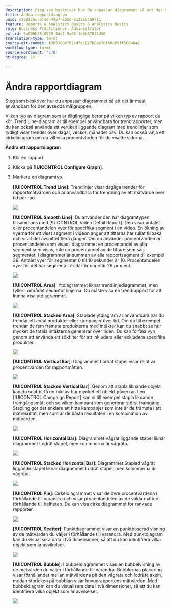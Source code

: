 ```yaml
---
description: Steg som beskriver hur du anpassar diagrammet så att det är mest användbart för den avsedda målgruppen.
title: Ändra rapportdiagram
uuid: c2e81c6c-bfe9-4457-8b5d-512255ca9711
feature: Reports & Analytics Basics & Analytics Basics
role: Business Practitioner, Administrator
exl-id: 5a098b38-0939-4dd2-9a05-1b6b678f2d50
translation-type: tm+mt
source-git-commit: f9b5380cfb2cdfe1827b8ee70f60c65ff5004b48
workflow-type: tm+mt
source-wordcount: '570'
ht-degree: 1%

---
```


# Ändra rapportdiagram

Steg som beskriver hur du anpassar diagrammet så att det är mest användbart för den avsedda målgruppen.

Vilken typ av diagram som är tillgängliga beror på vilken typ av rapport du kör. Trend Line-diagram är till exempel användbara för trendrapporter, men du kan också använda ett vertikalt liggande diagram med trendlinjer som tydligt visar trender över dagar, veckor, månader osv. Du kan också välja ett cirkeldiagram om du vill visa procentvärden för de visade sidorna.

**Ändra ett rapportdiagram**

1. Kör en rapport.
1. Klicka på **[!UICONTROL Configure Graph]**.
1. Markera en diagramtyp.

   **[!UICONTROL Trend Line]**: Trendlinjer visar dagliga trender för rapportmätvärden och är användbara för trendning av ett mätvärde över tid per rad.

   ![](assets/graph_trend_line.png)

   **[!UICONTROL Smooth Line]**: Du använder den här diagramtypen tillsammans med  [!UICONTROL Video Detail Report]. Den visar antalet eller procentandelen vyer för specifika segment i en video. En ökning av vyerna för ett visst segment i videon anger att tittarna har rullat tillbaka och visat det avsnittet flera gånger. Om du använder procentvärden är procentandelen som visas i diagrammet en procentandel av alla segment som visas, inte en procentandel av de tittare som såg segmentet. I diagrammet är summan av alla rapportsegment till exempel 39. Antalet vyer för segmentet 0 till 10 sekunder är 10. Procentandelen vyer för det här segmentet är därför ungefär 26 procent.

   ![](assets/graph_smooth_line.png)

   **[!UICONTROL Area]**: Ytdiagrammet liknar trendlinjediagrammet, men fyller i området nedanför linjerna. Du måste visa en trendrapport för att kunna visa ytdiagrammet.

   ![](assets/graph_area.png)

   **[!UICONTROL Stacked Area]**: Staplade ytdiagram är användbara när du trendar ett antal produkter eller kampanjer över tid. Om du till exempel trendar de fem främsta produkterna med intäkter kan du snabbt se hur mycket de totala intäkterna genererar över tiden. Du kan förfina vyn genom att använda ett sökfilter för att inkludera eller exkludera specifika produkter.

   ![](assets/graph_stacked_area.png)

   **[!UICONTROL Vertical Bar]**: Diagrammet Lodrät stapel visar relativa procentvärden för rapportmåtten.

   ![](assets/graph_vertical_bars.png)

   **[!UICONTROL Stacked Vertical Bar]**: Genom att stapla liknande objekt kan du snabbt få en bild av hur mycket ett objekt påverkar. I en [!UICONTROL Campaign Report] kan ni till exempel stapla liknande framgångsmått och se vilken kampanj som genererar störst framgång. Stapling gör det enklare att hitta kampanjer som inte är de främsta i ett mätresultat, men som är de bästa resultaten i en kombination av mätvärden.

   ![](assets/graph_stacked_vertical.png)

   **[!UICONTROL Horizontal Bar]**: Diagrammet Vågrät liggande stapel liknar diagrammet Lodrät stapel, men kolumnerna är vågräta.

   ![](assets/graph_horizontal_bar.png)

   **[!UICONTROL Stacked Horizontal Bar]**: Diagrammet Staplad vågrät liggande stapel liknar diagrammet Lodrät stapel, men kolumnerna är vågräta.

   ![](assets/graph_stacked_horizontal.png)

   **[!UICONTROL Pie]**: Cirkeldiagrammet visar de övre procentvärdena i förhållande till varandra och visar procentandelen av de valda måtten i förhållande till helheten. Du kan visa cirkeldiagrammet för rankade rapporter.

   ![](assets/graph_pie.png)

   **[!UICONTROL Scatter]**: Punktdiagrammet visar en punktbaserad visning av de mätvärden du väljer i förhållande till varandra. Med punktdiagram kan du visualisera data i två dimensioner, så att du kan identifiera vilka objekt som är avvikelser.

   ![](assets/graph_scatter.png)

   **[!UICONTROL Bubble]**: I bubbeldiagrammet visas en bubbelvisning av de mätvärden du väljer i förhållande till varandra. Bubblornas placering visar förhållandet mellan mätvärdena på den vågräta och lodräta axeln, medan storleken på bubblan visar huvudrapportens mätvärden. Med bubbeldiagram kan du visualisera data i två dimensioner, så att du kan identifiera vilka objekt som är avvikelser.

   ![](assets/graph_bubble.png)
